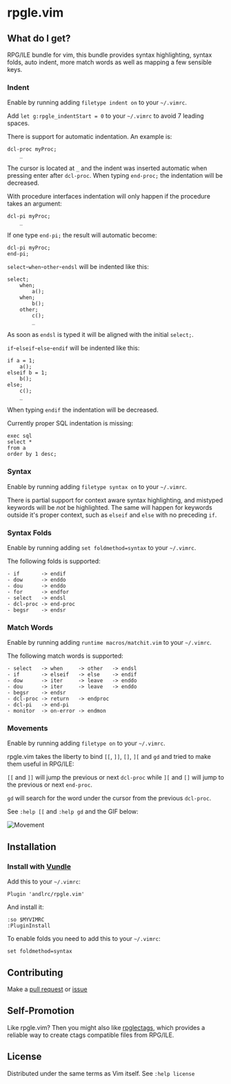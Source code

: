 rpgle.vim
=========

What do I get?
--------------

RPG/ILE bundle for vim, this bundle provides syntax highlighting, syntax folds,
auto indent, more match words as well as mapping a few sensible keys.

### Indent

Enable by running adding `filetype indent on` to your `~/.vimrc`.

Add `let g:rpgle_indentStart = 0` to your `~/.vimrc` to avoid 7 leading spaces.

There is support for automatic indentation. An example is:

    dcl-proc myProc;
        _

The cursor is located at `_` and the indent was inserted automatic when pressing
enter after `dcl-proc`. When typing `end-proc;` the indentation will be
decreased.

With procedure interfaces indentation will only happen if the procedure takes
an argument:

    dcl-pi myProc;
        _

If one type `end-pi;` the result will automatic become:

    dcl-pi myProc;
    end-pi;

`select`-`when`-`other`-`endsl` will be indented like this:

    select;
        when;
            a();
        when;
            b();
        other;
            c();
            _

As soon as `endsl` is typed it will be aligned with the initial `select;`.

`if`-`elseif`-`else`-`endif` will be indented
like this:

    if a = 1;
        a();
    elseif b = 1;
        b();
    else;
        c();
        _

When typing `endif` the indentation will be decreased.

Currently proper SQL indentation is missing:

    exec sql
    select *
    from a
    order by 1 desc;

### Syntax

Enable by running adding `filetype syntax on` to your `~/.vimrc`.

There is partial support for context aware syntax highlighting, and mistyped
keywords will be *not* be highlighted. The same will happen for keywords outside
it's proper context, such as `elseif` and `else` with no preceding `if`.

### Syntax Folds

Enable by running adding `set foldmethod=syntax` to your `~/.vimrc`.

The following folds is supported:

    - if       -> endif
    - dow      -> enddo
    - dou      -> enddo
    - for      -> endfor
    - select   -> endsl
    - dcl-proc -> end-proc
    - begsr    -> endsr

### Match Words

Enable by running adding `runtime macros/matchit.vim` to your `~/.vimrc`.

The following match words is supported:

    - select   -> when     -> other   -> endsl
    - if       -> elseif   -> else    -> endif
    - dow      -> iter     -> leave   -> enddo
    - dou      -> iter     -> leave   -> enddo
    - begsr    -> endsr
    - dcl-proc -> return   -> endproc
    - dcl-pi   -> end-pi
    - monitor  -> on-error -> endmon

### Movements

Enable by running adding `filetype on` to your `~/.vimrc`.

rpgle.vim takes the liberty to bind `[[`, `]]`, `[]`, `][` and `gd` and tried to
make them useful in RPG/ILE:

`[[` and `]]` will jump the previous or next `dcl-proc` while `][` and `[]` will
jump to the previous or next `end-proc`.

`gd` will search for the word under the cursor from the previous `dcl-proc`.

See `:help [[` and `:help gd` and the GIF below:

![Movement](movement.gif)

Installation
------------

### Install with [Vundle](https://github.com/gmarik/vundle)

Add this to your `~/.vimrc`:

    Plugin 'andlrc/rpgle.vim'

And install it:

    :so $MYVIMRC
    :PluginInstall

To enable folds you need to add this to your `~/.vimrc`:

    set foldmethod=syntax

Contributing
------------

Make a [pull request](https://github.com/andlrc/rpgle.vim/pulls) or
[issue](https://github.com/andlrc/rpgle.vim/issues)

Self-Promotion
--------------

Like rpgle.vim? Then you might also like
[rpglectags](https://github.com/andlrc/rpglectags), which provides a reliable
way to create ctags compatible files from RPG/ILE.

License
-------

Distributed under the same terms as Vim itself. See `:help license`
